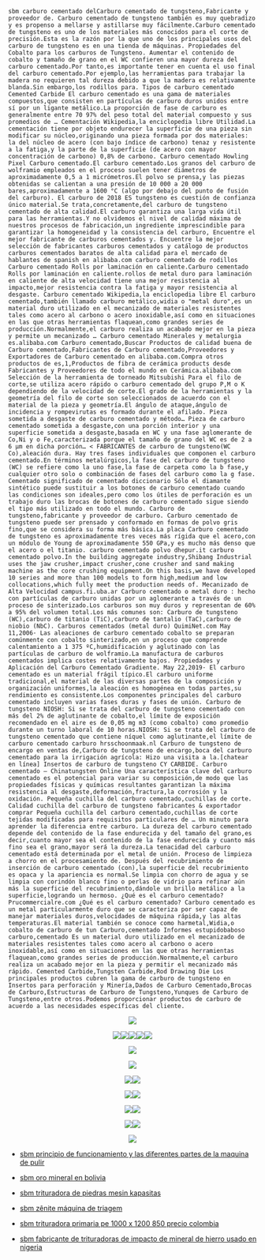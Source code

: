 
```
sbm carburo cementado delCarburo cementado de tungsteno,Fabricante y proveedor de. Carburo cementado de tungsteno también es muy quebradizo y es propenso a mellarse y astillarse muy fácilmente.Carburo cementado de tungsteno es uno de los materiales más conocidos para el corte de precisión.Esta es la razón por la que uno de los principales usos del carburo de tungsteno es en una tienda de máquinas. Propiedades del Cobalto para los carburos de Tungsteno. Aumentar el contenido de cobalto y tamaño de grano en el WC confieren una mayor dureza del carburo cementado.Por tanto,es importante tener en cuenta el uso final del carburo cementado.Por ejemplo,las herramientas para trabajar la madera no requieren tal dureza debido a que la madera es relativamente blanda.Sin embargo,los rodillos para. Tipos de carburo cementado Cemented Carbide El carburo cementado es una gama de materiales compuestos,que consisten en partículas de carburo duros unidos entre sí por un ligante metálico.La proporción de fase de carburo es generalmente entre 70 97% del peso total del material compuesto y sus promedios de … Cementación Wikipedia,la enciclopedia libre Utilidad.La cementación tiene por objeto endurecer la superficie de una pieza sin modificar su núcleo,originando una pieza formada por dos materiales: la del núcleo de acero (con bajo índice de carbono) tenaz y resistente a la fatiga,y la parte de la superficie (de acero con mayor concentración de carbono) 0,8% de carbono. Carburo cementado Howling Pixel Carburo cementado.El carburo cementado.Los granos del carburo de wolframio empleados en el proceso suelen tener diámetros de aproximadamente 0,5 a 1 micrómetros.El polvo se prensa,y las piezas obtenidas se calientan a una presión de 10 000 a 20 000 bares,aproximadamente a 1600 °C (algo por debajo del punto de fusión del carburo). El carburo de 2018 ES tungsteno es cuestión de confianza único material.Se trata,concretamente,del carburo de tungsteno cementado de alta calidad.El carburo garantiza una larga vida útil para las herramientas.Y no olvidemos el nivel de calidad máxima de nuestros procesos de fabricación,un ingrediente imprescindible para garantizar la homogeneidad y la consistencia del carburo, Encuentre el mejor fabricante de carburos cementados y. Encuentre la mejor selección de fabricantes carburos cementados y catálogo de productos carburos cementados baratos de alta calidad para el mercado de hablantes de spanish en alibaba.com carburo cementado de rodillos Carburo cementado Rolls por laminación en caliente.Carburo cementado Rolls por laminación en caliente.rollos de metal duro para laminación en caliente de alta velocidad tiene una mejor resistencia al impacto,mejor resistencia contra la fatiga y mayor resistencia al desgaste. Carburo cementado Wikipedia,la enciclopedia libre El carburo cementado,también llamado carburo metálico,widia o "metal duro",es un material duro utilizado en el mecanizado de materiales resistentes tales como acero al carbono o acero inoxidable,así como en situaciones en las que otras herramientas flaquean,como grandes series de producción.Normalmente,el carburo realiza un acabado mejor en la pieza y permite un mecanizado … Carburo cementado Minerales y metalurgia es.alibaba.com Carburo cementado,Buscar Productos de calidad buena de Carburo cementado,Fabricantes de Carburo cementado,Proveedores y Exportadores de Carburo cementado en alibaba.com.Compra otros productos de es,1,Productos de fibra de cerámica products desde Fabricantes y Proveedores de todo el mundo en Cerámica.alibaba.com Selección de la herramienta de torneado Mitsubishi Para el filo de corte,se utiliza acero rápido o carburo cementado del grupo P,M o K dependiendo de la velocidad de corte.El grado de la herramientas y la geometría del filo de corte son seleccionados de acuerdo con el material de la pieza y geometría.El ángulo de ataque,ángulo de incidencia y rompevirutas es formado durante el afilado. Pieza sometida a desgaste de carburo cementado y método… Pieza de carburo cementado sometida a desgaste,con una porción interior y una superficie sometida a desgaste,basada en WC y una fase aglomerante de Co,Ni y o Fe,caracterizada porque el tamaño de grano del WC es de 2 a 6 μm en dicha porción… < FABRICANTES de carburo de tungsteno(WC Co),aleación dura. Hay tres fases individuales que componen el carburo cementado.En términos metalúrgicos,la fase del carburo de tungsteno (WC) se refiere como la uno fase,la fase de carpeta como la b fase,y cualquier otro solo o combinación de fases del carburo como la g fase. Cementado significado de cementado diccionario Sólo el diamante sintético puede sustituir a los botones de carburo cementado cuando las condiciones son ideales,pero como los útiles de perforación es un trabajo duro las brocas de botones de carburo cementado sigue siendo el tipo más utilizado en todo el mundo. Carburo de tungsteno,fabricante y proveedor de carburo. Carburo cementado de tungsteno puede ser prensado y conformado en formas de polvo gris fino,que se considera su forma más básica.La placa Carburo cementado de tungsteno es aproximadamente tres veces más rígida que el acero,con un módulo de Young de aproximadamente 550 GPa,y es mucho más denso que el acero o el titanio. carburo cementado polvo dhepur.it carburo cementado polvo.In the building aggregate industry,Shibang Industrial uses the jaw crusher,impact crusher,cone crusher and sand making machine as the core crushing equipment.On this basis,we have developed 10 series and more than 100 models to form high,medium and low collocations,which fully meet the production needs of. Mecanizado de Alta Velocidad campus.fi.uba.ar Carburo cementado o metal duro : hecho con partículas de carburo unidas por un aglomerante a través de un proceso de sinterizado.Los carburos son muy duros y representan de 60% a 95% del volumen total.Los más comunes son: Carburo de tungsteno (WC),carburo de titanio (TiC),carburo de tantalio (TaC),carburo de niobio (NbC). Carburos cementados (metal duro) QuimiNet.com May 11,2006· Las aleaciones de carburo cementado cobalto se preparan comúnmente con cobalto sinterizado,en un proceso que comprende calentamiento a 1 375 ºC,humidificación y aglutinado con las partículas de carburo de wolframio.La manufactura de carburos cementados implica costes relativamente bajos. Propiedades y Aplicación del Carburo Cementado Gradiente. May 22,2019· El carburo cementado es un material frágil típico.El carburo uniforme tradicional,el material de las diversas partes de la composición y organización uniformes,la aleación es homogénea en todas partes,su rendimiento es consistente.Los componentes principales del carburo cementado incluyen varias fases duras y fases de unión. Carburo de tungsteno NIOSH: Si se trata del carburo de tungsteno cementado con más del 2% de aglutinante de cobalto,el límite de exposición recomendado en el aire es de 0,05 mg m3 (como cobalto) como promedio durante un turno laboral de 10 horas.NIOSH: Si se trata del carburo de tungsteno cementado que contiene níquel como aglutinante,el límite de carburo cementado carburo hrsschoonmaak.nl Carburo de tungsteno de encargo en ventas de,Carburo de tungsteno de encargo,boca del carburo cementado para la irrigación agrícola: Hizo una visita a la.[chatear en línea] Insertos de carburo de tungsteno CY CARBIDE. Carburo cementado — Chinatungsten Online Una característica clave del carburo cementado es el potencial para variar su composición,de modo que las propiedades físicas y químicas resultantes garantizan la máxima resistencia al desgaste,deformación,fractura,la corrosión y la oxidación. Pequeña cuchilla del carburo cementado,cuchillas de corte. Calidad cuchilla del carburo de tungsteno fabricantes & exportador comprar Pequeña cuchilla del carburo cementado,cuchillas de corte tejidas modificadas para requisitos particulares de … Un minuto para aprender la diferencia entre carburo. La dureza del carburo cementado depende del contenido de la fase endurecida y del tamaño del grano,es decir,cuanto mayor sea el contenido de la fase endurecida y cuanto más fino sea el grano,mayor será la dureza.La tenacidad del carburo cementado está determinada por el metal de unión. Proceso de limpieza a chorro en el procesamiento de. Después del recubrimiento de inserción de carburo cementado (con),la superficie del recubrimiento es opaca y la apariencia es normal.Se limpia con chorro de agua y se limpia con corindón blanco fino o perlas de vidrio para refinar aún más la superficie del recubrimiento,dándole un brillo metálico a la superficie,logrando un hermoso. ¿Qué es el carburo cementado? Prucommercialre.com ¿Qué es el carburo cementado? Carburo cementado es un metal particularmente duro que se caracteriza por ser capaz de manejar materiales duros,velocidades de máquina rápida,y las altas temperaturas.El material también se conoce como harmetal,Widia,o cobalto de carburo de tun Carburo,cementado Informes estupidobaboso carburo,cementado Es un material duro utilizado en el mecanizado de materiales resistentes tales como acero al carbono o acero inoxidable,así como en situaciones en las que otras herramientas flaquean,como grandes series de producción.Normalmente,el carburo realiza un acabado mejor en la pieza y permitir el mecanizado más rápido. Cemented Carbide,Tungsten Carbide,Rod Drawing Die Los principales productos cubren la gama de carburo de tungsteno en Insertos para perforación y Minería,Dados de Carburo Cementado,Brocas de Carburo,Estructuras de Carburo de Tungsteno,Yunques de Carburo de Tungsteno,entre otros.Podemos proporcionar productos de carburo de acuerdo a las necesidades específicas del cliente. 
```

<div align="center">

<a href="https://es-crusher.shibang-china.com/github&k=sbm+carburo+cementado+del"><img src="https://static.shibang-china.com/es/crusher/logo.jpg"></a>

<a href="https://es-crusher.shibang-china.com/github&k=sbm+carburo+cementado+del"><img src="https://static.shibang-china.com/es/crusher/index.jpg"></a><a href="https://es-crusher.shibang-china.com/material.htmlgithub&k=sbm+carburo+cementado+del"><img src="https://static.shibang-china.com/es/crusher/material.jpg"></a><a href="https://es-crusher.shibang-china.com/application.htmlgithub&k=sbm+carburo+cementado+del"><img src="https://static.shibang-china.com/es/crusher/application.jpg"></a><a href="https://es-crusher.shibang-china.com/aboutus.htmlgithub&k=sbm+carburo+cementado+del"><img src="https://static.shibang-china.com/es/crusher/aboutus.jpg"></a><a href="https://es-crusher.shibang-china.com/contact.htmlgithub&k=sbm+carburo+cementado+del"><img src="https://static.shibang-china.com/es/crusher/contact.jpg"></a>

<a href="https://es-crusher.shibang-china.com/github&k=sbm+carburo+cementado+del"><img src="https://static.shibang-china.com/es/crusher/banner.jpg"></a>

<a href="https://swt.shibang-china.com/github&k=sbm+carburo+cementado+del"><img src="https://static.shibang-china.com/es/crusher/text.jpg"></a>

<a href="https://swt.shibang-china.com/github&k=sbm+carburo+cementado+del"><img src="https://static.shibang-china.com/es/crusher/chat.jpg"></a><a href="https://es-crusher.shibang-china.com/contact.htmlgithub&k=sbm+carburo+cementado+del"><img src="https://static.shibang-china.com/es/crusher/message.jpg"></a>

<a href="https://es-crusher.shibang-china.com/products/pe.htmlgithub&k=sbm+carburo+cementado+del"><img src="https://static.shibang-china.com/es/crusher/pe.jpg"></a><a href="https://es-crusher.shibang-china.com/products/pf.htmlgithub&k=sbm+carburo+cementado+del"><img src="https://static.shibang-china.com/es/crusher/pf.jpg"></a>

<a href="https://es-crusher.shibang-china.com/products/hpt.htmlgithub&k=sbm+carburo+cementado+del"><img src="https://static.shibang-china.com/es/crusher/hpt.jpg"></a><a href="https://es-crusher.shibang-china.com/products/vsi.htmlgithub&k=sbm+carburo+cementado+del"><img src="https://static.shibang-china.com/es/crusher/vsi.jpg"></a>

<a href="https://es-crusher.shibang-china.com/products/klv.htmlgithub&k=sbm+carburo+cementado+del"><img src="https://static.shibang-china.com/es/crusher/klv.jpg"></a><a href="https://es-crusher.shibang-china.com/products/portable.htmlgithub&k=sbm+carburo+cementado+del"><img src="https://static.shibang-china.com/es/crusher/portable.jpg"></a>

<a href="https://swt.shibang-china.com/github&k=sbm+carburo+cementado+del"><img src="https://static.shibang-china.com/es/crusher/case.jpg"></a>

</div>


* [sbm principio de funcionamiento y las diferentes partes de la maquina de pulir](sbm%20principio%20de%20funcionamiento%20y%20las%20diferentes%20partes%20de%20la%20maquina%20de%20pulir.md)

* [sbm oro mineral en bolivia](sbm%20oro%20mineral%20en%20bolivia.md)

* [sbm trituradora de piedras mesin kapasitas](sbm%20trituradora%20de%20piedras%20mesin%20kapasitas.md)

* [sbm zênite máquina de triagem](sbm%20z%C3%AAnite%20m%C3%A1quina%20de%20triagem.md)

* [sbm trituradora primaria pe 1000 x 1200 850 precio colombia](sbm%20trituradora%20primaria%20pe%201000%20x%201200%20850%20precio%20colombia.md)

* [sbm fabricante de trituradoras de impacto de mineral de hierro usado en nigeria](sbm%20fabricante%20de%20trituradoras%20de%20impacto%20de%20mineral%20de%20hierro%20usado%20en%20nigeria.md)